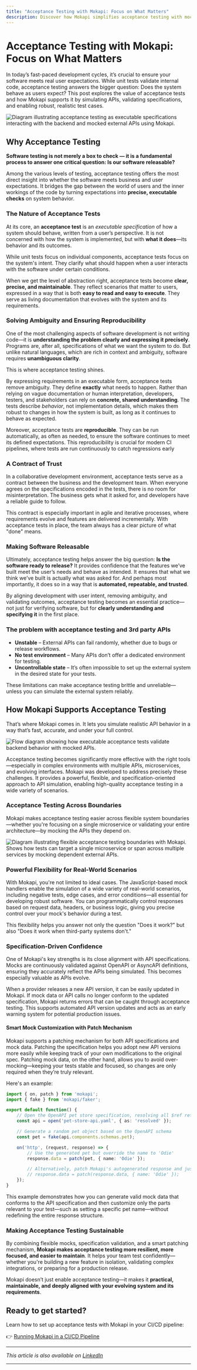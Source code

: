```yaml
---
title: "Acceptance Testing with Mokapi: Focus on What Matters"
description: Discover how Mokapi simplifies acceptance testing with mock APIs for REST or Kafka. Stay aligned with specs, handle edge cases, and test with confidence.
---
```


# Acceptance Testing with Mokapi: Focus on What Matters

In today’s fast-paced development cycles, it’s crucial to ensure your software meets real user
expectations. While unit tests validate internal code, acceptance testing answers the bigger question:
Does the system behave as users expect? This post explores the value of acceptance tests and
how Mokapi supports it by simulating APIs, validating specifications, and enabling robust,
realistic test cases.


<img src="/acceptance-testing.png" alt="Diagram illustrating acceptance testing as executable specifications interacting with the backend and mocked external APIs using Mokapi.">

## Why Acceptance Testing

**Software testing is not merely a box to check — it is a fundamental process to answer one critical question: Is our software releasable?**

Among the various levels of testing, acceptance testing offers the most direct insight into whether the software meets business and user expectations. It bridges the gap between the world of users and the inner workings of the code by turning expectations into **precise, executable checks** on system behavior.

### The Nature of Acceptance Tests

At its core, an **acceptance test** is an *executable specification* of how a system should behave, written from a user’s perspective. It is not concerned with how the system is implemented, but with **what it does**—its behavior and its outcomes.

While unit tests focus on individual components, acceptance tests focus on the system's intent. They clarify what should happen when a user interacts with the software under certain conditions.

When we get the level of abstraction right, acceptance tests become **clear, precise, and maintainable**. They reflect scenarios that matter to users, expressed in a way that is both **easy to read and easy to execute**. They serve as living documentation that evolves with the system and its requirements.

### Solving Ambiguity and Ensuring Reproducibility

One of the most challenging aspects of software development is not writing code—it is **understanding the problem clearly and expressing it precisely**. Programs are, after all, specifications of what we want the system to do. But unlike natural languages, which are rich in context and ambiguity, software requires **unambiguous clarity**.

This is where acceptance testing shines.

By expressing requirements in an executable form, acceptance tests remove ambiguity. They define **exactly** what needs to happen. Rather than relying on vague documentation or human interpretation, developers, testers, and stakeholders can rely on **concrete, shared understanding**. The tests describe *behavior*, not implementation details, which makes them robust to changes in how the system is built, as long as it continues to behave as expected.

Moreover, acceptance tests are **reproducible**. They can be run automatically, as often as needed, to ensure the software continues to meet its defined expectations. This reproducibility is crucial for modern CI pipelines, where tests are run continuously to catch regressions early

### A Contract of Trust

In a collaborative development environment, acceptance tests serve as a contract between the business and the development team. When everyone agrees on the specifications encoded in the tests, there is no room for misinterpretation. The business gets what it asked for, and developers have a reliable guide to follow.

This contract is especially important in agile and iterative processes, where requirements evolve and features are delivered incrementally. With acceptance tests in place, the team always has a clear picture of what "done" means.

### Making Software Releasable

Ultimately, acceptance testing helps answer the big question: **Is the software ready to release?** It provides confidence that the features we’ve built meet the user’s needs and behave as intended. It ensures that what we think we’ve built is actually what was asked for. And perhaps most importantly, it does so in a way that is **automated, repeatable, and trusted**.

By aligning development with user intent, removing ambiguity, and validating outcomes, acceptance testing becomes an essential practice—not just for verifying software, but for **clearly understanding and specifying it** in the first place.

### The problem with acceptance testing and 3rd party APIs

- **Unstable** – External APIs can fail randomly, whether due to bugs or release workflows.
- **No test environment** – Many APIs don’t offer a dedicated environment for testing.
- **Uncontrollable state** – It’s often impossible to set up the external system in the desired state for your tests.

These limitations can make acceptance testing brittle and unreliable—unless you can simulate the external system reliably.
## How Mokapi Supports Acceptance Testing

That’s where Mokapi comes in. It lets you simulate realistic API behavior in a way that’s fast, accurate, and under your full control.

<img src="/acceptance-testing-mokapi.png" alt="Flow diagram showing how executable acceptance tests validate backend behavior with mocked APIs.">

Acceptance testing becomes significantly more effective with the right tools—especially in complex environments with multiple APIs, microservices, and evolving interfaces. Mokapi was developed to address precisely these challenges. It provides a powerful, flexible, and specification-oriented approach to API simulation, enabling high-quality acceptance testing in a wide variety of scenarios.

### Acceptance Testing Across Boundaries

Mokapi makes acceptance testing easier across flexible system boundaries—whether you're focusing on a single microservice or validating your entire architecture—by mocking the APIs they depend on.

<img src="/acceptance-testing-boundaries-mokapi.png" alt="Diagram illustrating flexible acceptance testing boundaries with Mokapi. Shows how tests can target a single microservice or span across multiple services by mocking dependent external APIs.">

### Powerful Flexibility for Real-World Scenarios

With Mokapi, you're not limited to ideal cases. The JavaScript-based mock handlers enable the simulation of a wide variety of real-world scenarios, including negative tests, edge cases, and error conditions—all essential for developing robust software. You can programmatically control responses based on request data, headers, or business logic, giving you precise control over your mock's behavior during a test.

This flexibility helps you answer not only the question "Does it work?" but also "Does it work when third-party systems don't."

### Specification-Driven Confidence

One of Mokapi's key strengths is its close alignment with API specifications. Mocks are continuously validated against OpenAPI or AsyncAPI definitions, ensuring they accurately reflect the APIs being simulated. This becomes especially valuable as APIs evolve.

When a provider releases a new API version, it can be easily updated in Mokapi. If mock data or API calls no longer conform to the updated specification, Mokapi returns errors that can be caught through acceptance testing. This supports automated API version updates and acts as an early warning system for potential production issues.

#### Smart Mock Customization with Patch Mechanism

Mokapi supports a patching mechanism for both API specifications and mock data. Patching the specification helps you adopt new API versions more easily while keeping track of your own modifications to the original spec. Patching mock data, on the other hand, allows you to avoid over-mocking—keeping your tests stable and focused, so changes are only required when they’re truly relevant.

Here's an example:

```typescript
import { on, patch } from 'mokapi';
import { fake } from 'mokapi/faker';

export default function() {
    // Open the OpenAPI pet store specification, resolving all $ref references
    const api = open('pet-store-api.yaml', { as: 'resolved' });

    // Generate a random pet object based on the OpenAPI schema
    const pet = fake(api.components.schemas.pet);

    on('http', (request, response) => {
        // Use the generated pet but override the name to 'Odie'
        response.data = patch(pet, { name: 'Odie' });

        // Alternatively, patch Mokapi's autogenerated response and just set the name
        // response.data = patch(response.data, { name: 'Odie' });
    });
}
```

This example demonstrates how you can generate valid mock data that conforms to the API specification and then customize only the parts relevant to your test—such as setting a specific pet name—without redefining the entire response structure.

### Making Acceptance Testing Sustainable

By combining flexible mocks, specification validation, and a smart patching mechanism, **Mokapi makes acceptance testing more resilient, more focused, and easier to maintain**. It helps your team test confidently—whether you're building a new feature in isolation, validating complex integrations, or preparing for a production release.

Mokapi doesn’t just enable acceptance testing—it makes it **practical, maintainable, and deeply aligned with your evolving system and its requirements**.

## Ready to get started?

Learn how to set up acceptance tests with Mokapi in your CI/CD pipeline:

👉 [Running Mokapi in a CI/CD Pipeline](/docs/resources/tutorials/running-mokapi-in-a-ci-cd-pipeline)

---

*This article is also available on [LinkedIn](https://www.linkedin.com/pulse/acceptance-testing-mokapi-focus-what-matters-marcel-lehmann-fccjf)*

---
